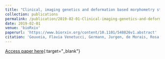 ```yaml
---
title: "Clinical, imaging genetics and deformation based morphometry study of longitudinal changes after surgery for intractable aggressive behaviour"
collection: publications
permalink: /publication/2019-02-01-Clinical-imaging-genetics-and-deformation-based-morphometry-study-of-longitudinal-changes-after-surgery-for-intractable-aggressive-behaviour
date: 2019-02-01
venue: 'bioRxiv'
paperurl: 'https://www.biorxiv.org/content/10.1101/548826v1.abstract'
citation: 'Gouveia, Flavia Venetucci, Germann, Jurgen, de Morais, Rosa Magaly Campelo Borba, Fonoff, Erich Talamoni, Hamani, Clement, Alho, Eduardo Joaquim, Brentani, Helena, Martins, Ana Paula, Devenyi, Gabriel A, Patel, Raihaan, Steele, Christopher J, Gramer, Robert, Mallar Chakravarty, M, Martinez, Raquel Chacon Ruiz, &quot;Clinical, imaging genetics and deformation based morphometry study of longitudinal changes after surgery for intractable aggressive behaviour.&quot; bioRxiv, 2019.'
---
```

[Access paper here](https://www.biorxiv.org/content/10.1101/548826v1.abstract){:target="_blank"}
